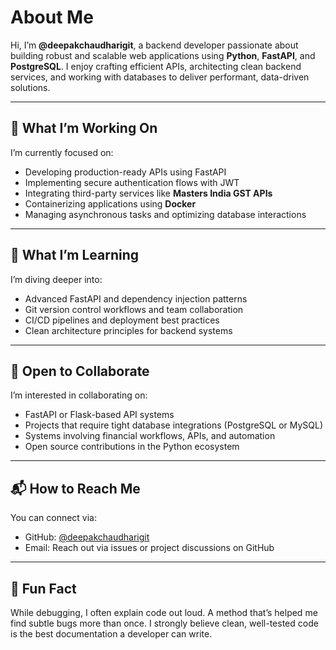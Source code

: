 # About Me

Hi, I’m **@deepakchaudharigit**, a backend developer passionate about building robust and scalable web applications using **Python**, **FastAPI**, and **PostgreSQL**. I enjoy crafting efficient APIs, architecting clean backend services, and working with databases to deliver performant, data-driven solutions.

---

## 🔧 What I’m Working On

I’m currently focused on:

- Developing production-ready APIs using FastAPI  
- Implementing secure authentication flows with JWT  
- Integrating third-party services like **Masters India GST APIs**  
- Containerizing applications using **Docker**  
- Managing asynchronous tasks and optimizing database interactions  

---

## 🚀 What I’m Learning

I’m diving deeper into:

- Advanced FastAPI and dependency injection patterns  
- Git version control workflows and team collaboration  
- CI/CD pipelines and deployment best practices  
- Clean architecture principles for backend systems  

---

## 🤝 Open to Collaborate

I’m interested in collaborating on:

- FastAPI or Flask-based API systems  
- Projects that require tight database integrations (PostgreSQL or MySQL)  
- Systems involving financial workflows, APIs, and automation  
- Open source contributions in the Python ecosystem  

---

## 📬 How to Reach Me

You can connect via:

- GitHub: [@deepakchaudharigit](https://github.com/deepakchaudharigit)  
- Email: Reach out via issues or project discussions on GitHub  

---

## 🧠 Fun Fact

While debugging, I often explain code out loud. A method that’s helped me find subtle bugs more than once. I strongly believe clean, well-tested code is the best documentation a developer can write.
